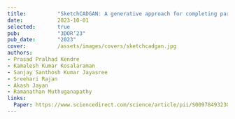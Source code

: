 ```yaml
---
title:          "SketchCADGAN: A generative approach for completing partially drawn query sketches of engineering shapes to enhance retrieval system performance"
date:           2023-10-01
selected:       true
pub:            "3DOR’23"
pub_date:       "2023"
cover:          /assets/images/covers/sketchcadgan.jpg
authors:
- Prasad Pralhad Kendre
- Kamalesh Kumar Kosalaraman
- Sanjay Santhosh Kumar Jayasree
- Sreehari Rajan
- Akash Jayan
- Ramanathan Muthuganapathy
links:
  Paper: https://www.sciencedirect.com/science/article/pii/S0097849323001243
---
```

